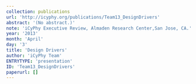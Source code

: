 ```yaml
---
collection: publications
url: 'http://icyphy.org/publications/Team13_DesignDrivers'
abstract: '(No abstract.)'
note: 'iCyPhy Executive Review, Almaden Research Center,San Jose, CA.'
year: '2013'
month: 'April'
day: '3'
title: 'Design Drivers'
author: 'iCyPhy Team'
ENTRYTYPE: 'presentation'
ID: 'Team13_DesignDrivers'
paperurl: []
---
```

